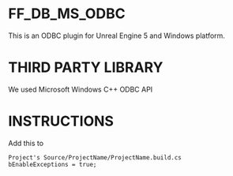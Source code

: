 # FF_DB_MS_ODBC
This is an ODBC plugin for Unreal Engine 5 and Windows platform.

# THIRD PARTY LIBRARY
We used Microsoft Windows C++ ODBC API

# INSTRUCTIONS
Add this to 
```
Project's Source/ProjectName/ProjectName.build.cs
bEnableExceptions = true;
```
